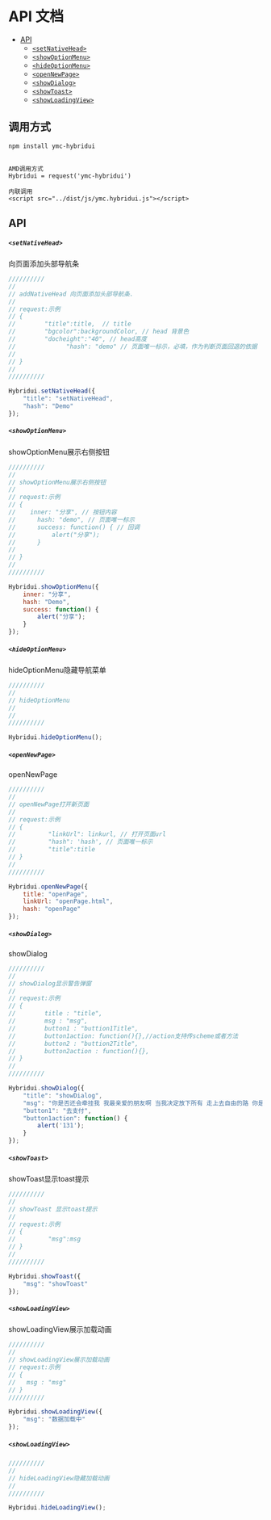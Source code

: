 
# API 文档

- [API](#API)
  - [`<setNativeHead>`](#setNativeHead)
  - [`<showOptionMenu>`](#showOptionMenu)
  - [`<hideOptionMenu>`](#hideOptionMenu)
  - [`<openNewPage>`](#openNewPage)
  - [`<showDialog>`](#showDialog)
  - [`<showToast>`](#showToast)
  - [`<showLoadingView>`](#showLoadingView)
		
## 调用方式  
	npm install ymc-hybridui
	
	
	AMD调用方式
	Hybridui = request('ymc-hybridui')
	
	内联调用
	<script src="../dist/js/ymc.hybridui.js"></script>
	
## API

##### `<setNativeHead>`
向页面添加头部导航条
```js
//////////
//
// addNativeHead 向页面添加头部导航条.
//
// request:示例
// {
//        "title":title,  // title
//        "bgcolor":backgroundColor, // head 背景色
//        "docheight":"40", // head高度
//				"hash": "demo" // 页面唯一标示，必填，作为判断页面回退的依据
//          
// }
//
//////////

Hybridui.setNativeHead({
	"title": "setNativeHead",
	"hash": "Demo"
});
```

##### `<showOptionMenu>`
showOptionMenu展示右侧按钮
```js
//////////
//
// showOptionMenu展示右侧按钮
//
// request:示例
// {
//    inner: "分享", // 按钮内容
//		hash: "demo", // 页面唯一标示
//		success: function() { // 回调
//			alert("分享");
//		}
//		
// }
//
//////////

Hybridui.showOptionMenu({
	inner: "分享",
	hash: "Demo",
	success: function() {
		alert("分享");
	}
});
```

##### `<hideOptionMenu>`

hideOptionMenu隐藏导航菜单

```js
//////////
//
// hideOptionMenu
//
//
//////////

Hybridui.hideOptionMenu();
```

##### `<openNewPage>`

openNewPage

```js
//////////
//
// openNewPage打开新页面
//
// request:示例
// {
//         "linkUrl": linkurl, // 打开页面url
//         "hash": 'hash', // 页面唯一标示
//         "title":title
// }
//
//////////

Hybridui.openNewPage({
	title: "openPage",
	linkUrl: "openPage.html",
	hash: "openPage"
});
```
##### `<showDialog>`

showDialog

```js
//////////
//
// showDialog显示警告弹窗
//
// request:示例
// {
//        title : "title",
//        msg : "msg",
//        button1 : "buttion1Title",
//        button1action: function(){},//action支持传scheme或者方法
//        button2 : "buttion2Title",
//        button2action : function(){},
// }
//
//////////

Hybridui.showDialog({
	"title": "showDialog",
	"msg": "你是否还会牵挂我 我最亲爱的朋友啊 当我决定放下所有 走上去自由的路 你是否还会陪着我 你是否还会陪着我 我最思念的亲人啊 ",
	"button1": "去支付",
	"button1action": function() {
		alert('131');
	}
});
```

##### `<showToast>`

showToast显示toast提示

```js
//////////
//
// showToast 显示toast提示
//
// request:示例
// {
//         "msg":msg
// }
//
//////////

Hybridui.showToast({
	"msg": "showToast"
});
```

##### `<showLoadingView>`

showLoadingView展示加载动画

```js
//////////
//
// showLoadingView展示加载动画
// request:示例
// { 
//   msg : "msg"
// }
//////////

Hybridui.showLoadingView({
	"msg": "数据加载中"
});
```
##### `<showLoadingView>`

```js
//////////
//
// hideLoadingView隐藏加载动画
//
//////////	

Hybridui.hideLoadingView();
```




